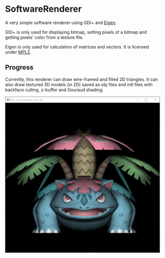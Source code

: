 # SoftwareRenderer
A very simple software renderer using GDI+ and [Eigen](http://eigen.tuxfamily.org/).

GDI+ is only used for displaying bitmap, setting pixels of a bitmap and getting pixels' color from a texture file.

Eigen is only used for calculation of matrices and vectors. It is licensed under [MPL2](https://www.mozilla.org/en-US/MPL/2.0/).

## Progress
Currently, this renderer can draw wire-framed and filled 2D triangles. It can also draw textured 3D models (in 2D) saved as obj files and mtl files with backface culling, z-buffer and Gouraud shading.

![CurrentProgress](https://raw.githubusercontent.com/shurunxuan/SoftwareRenderer/master/SoftwareRenderer/progress.png)
